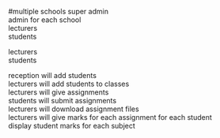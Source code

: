 #multiple schools
super admin <br>
admin for each school <br>
lecturers <br>
students <br>

lecturers <br>
students <br>

reception will add students <br>
lecturers will add students to classes <br>
lecturers will give assignments <br>
students will submit assignments <br>
lecturers will download assignment files <br>
lecturers will give marks for each assignment for each student <br>
display student marks for each subject